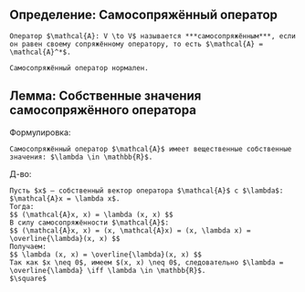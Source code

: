## Определение: Самосопряжённый оператор
```spoiler-markdown
Оператор $\mathcal{A}: V \to V$ называется ***самосопряжённым***, если он равен своему сопряжённому оператору, то есть $\mathcal{A} = \mathcal{A}^*$.

Самосопряжённый оператор нормален.
```

## Лемма: Собственные значения самосопряжённого оператора
Формулировка:
```spoiler-markdown
Самосопряжённый оператор $\mathcal{A}$ имеет вещественные собственные значения: $\lambda \in \mathbb{R}$.
```

Д-во:
```spoiler-markdown
Пусть $x$ — собственный вектор оператора $\mathcal{A}$ с $\lambda$: $\mathcal{A}x = \lambda x$.  
Тогда:
$$ (\mathcal{A}x, x) = \lambda (x, x) $$
В силу самосопряжённости $\mathcal{A}$:
$$ (\mathcal{A}x, x) = (x, \mathcal{A}x) = (x, \lambda x) = \overline{\lambda}(x, x) $$  
Получаем:
$$ \lambda (x, x) = \overline{\lambda}(x, x) $$
Так как $x \neq 0$, имеем $(x, x) \neq 0$, следовательно $\lambda = \overline{\lambda} \iff \lambda \in \mathbb{R}$.  
$\square$
```
